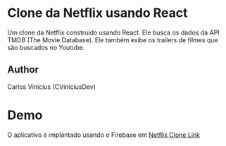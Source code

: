 # Clone da Netflix usando React

Um clone da Netflix construído usando React. Ele busca os dados da API TMDB (The Movie Database). Ele também exibe os trailers de filmes que são buscados no Youtube.

## Author

Carlos Vinicius (CViniciusDev)

# Demo

O aplicativo é implantado usando o Firebase em [Netflix Clone Link](https://netflix-clone-v3.web.app/)
